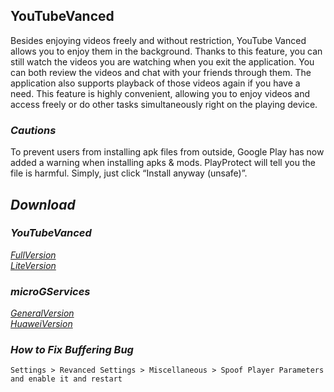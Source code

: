 ## YouTubeVanced
Besides enjoying videos freely and without restriction, YouTube Vanced allows you to enjoy them in the background. Thanks to this feature, you can still watch the videos you are watching when you exit the application. You can both review the videos and chat with your friends through them. The application also supports playback of those videos again if you have a need. This feature is highly convenient, allowing you to enjoy videos and access freely or do other tasks simultaneously right on the playing device.

### *Cautions*
To prevent users from installing apk files from outside, Google Play has now added a warning when installing apks & mods. PlayProtect will tell you the file is harmful. Simply, just click “Install anyway (unsafe)”.

## *Download*

### *YouTubeVanced*
[*FullVersion*](https://github.com/dekthaiinchina/YouTubeVanced/releases/download/v19.39.37/FullVersion.apk)
<br />
[*LiteVersion*](https://github.com/dekthaiinchina/YouTubeVanced/releases/download/v19.39.37/LiteVersion.apk)

### *microGServices*
[*GeneralVersion*](https://github.com/dekthaiinchina/YouTubeVanced/releases/download/v0.3.3.240913/GeneralVersion.apk)
<br />
[*HuaweiVersion*](https://github.com/dekthaiinchina/YouTubeVanced/releases/download/v0.3.3.240913/HuaweiVersion.apk)

### *How to Fix Buffering Bug*
`Settings > Revanced Settings > Miscellaneous > Spoof Player Parameters and enable it and restart`

